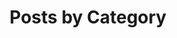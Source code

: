 ---
title: "Posts by Category"
layout: categories
permalink: /categories/
author_profile: false
classes: wide
header:
  overlay_color: "#000"
  overlay_filter: "0.5"
  overlay_image: /assets/images/tutorial.jpg
  teaser: /assets/images/tutorial.jpg
  actions:
    - label: "📑 by Tags"
      url: "/tags"
    - label: "📜 by Year"
      url: "/posts"
---